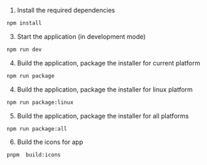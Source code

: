 <!--
 * @Author: 逗逗飞 wufei@strongdata.com.cn
 * @Date: 2025-07-29 13:04:54
 * @LastEditors: 逗逗飞 wufei@strongdata.com.cn
 * @LastEditTime: 2025-07-30 14:23:40
 * @FilePath: /suandashi/README.md
 * @Description: 这是默认设置,请设置`customMade`, 打开koroFileHeader查看配置 进行设置: https://github.com/OBKoro1/koro1FileHeader/wiki/%E9%85%8D%E7%BD%AE
-->

1. Install the required dependencies

```bash
npm install
```

3. Start the application (in development mode)

```bash
npm run dev
```

4. Build the application, package the installer for current platform

```bash
npm run package
```

4. Build the application, package the installer for linux platform

```bash
npm run package:linux
```

5. Build the application, package the installer for all platforms

```bash
npm run package:all
```

6. Build the icons for app

```bash
pnpm  build:icons
```
